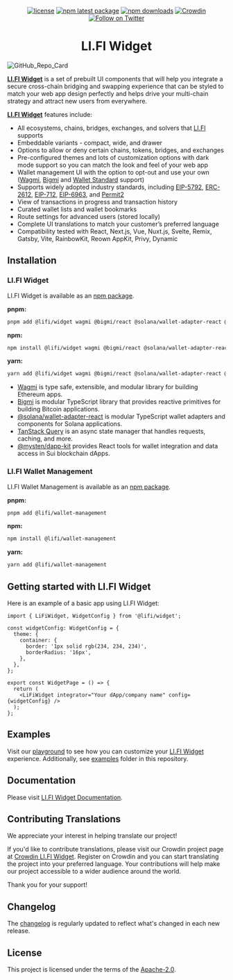 <div align="center">

[![license](https://img.shields.io/badge/license-Apache%202-blue)](/LICENSE.md)
[![npm latest package](https://img.shields.io/npm/v/@lifi/widget/latest.svg)](https://www.npmjs.com/package/@lifi/widget)
[![npm downloads](https://img.shields.io/npm/dm/@lifi/widget.svg)](https://www.npmjs.com/package/@lifi/widget)
[![Crowdin](https://badges.crowdin.net/lifi-widget/localized.svg)](https://crowdin.com/project/lifi-widget)
[![Follow on Twitter](https://img.shields.io/twitter/follow/lifiprotocol.svg?label=follow+LI.FI)](https://twitter.com/lifiprotocol)

</div>

<h1 align="center">LI.FI Widget</h1>

![GitHub_Repo_Card](https://github.com/lifinance/widget/assets/18644653/aff106d6-2835-478a-b1f5-60970051473f)

[**LI.FI Widget**](https://docs.li.fi/integrate-li.fi-widget/li.fi-widget-overview) is a set of prebuilt UI components that will help you integrate a secure cross-chain bridging and swapping experience that can be styled to match your web app design perfectly and helps drive your multi-chain strategy and attract new users from everywhere.

[**LI.FI Widget**](https://docs.li.fi/integrate-li.fi-widget/li.fi-widget-overview) features include:

- All ecosystems, chains, bridges, exchanges, and solvers that [LI.FI](https://docs.li.fi/list-chains-bridges-dexs-solvers) supports
- Embeddable variants - compact, wide, and drawer
- Options to allow or deny certain chains, tokens, bridges, and exchanges
- Pre-configured themes and lots of customization options with dark mode support so you can match the look and feel of your web app 
- Wallet management UI with the option to opt-out and use your own ([Wagmi](https://wagmi.sh/), [Bigmi](https://github.com/lifinance/bigmi) and [Wallet Standard](https://github.com/wallet-standard/wallet-standard) support)
- Supports widely adopted industry standards, including [EIP-5792](https://eips.ethereum.org/EIPS/eip-5792), [ERC-2612](https://eips.ethereum.org/EIPS/eip-2612), [EIP-712](https://eips.ethereum.org/EIPS/eip-712), [EIP-6963](https://eips.ethereum.org/EIPS/eip-6963), and [Permit2](https://github.com/Uniswap/permit2)
- View of transactions in progress and transaction history
- Curated wallet lists and wallet bookmarks
- Route settings for advanced users (stored locally)
- Complete UI translations to match your customer’s preferred language
- Compatibility tested with React, Next.js, Vue, Nuxt.js, Svelte, Remix, Gatsby, Vite, RainbowKit, Reown AppKit, Privy, Dynamic

## Installation

### LI.FI Widget

LI.FI Widget is available as an [npm package](https://www.npmjs.com/package/@lifi/widget).

**pnpm:**

```sh
pnpm add @lifi/widget wagmi @bigmi/react @solana/wallet-adapter-react @tanstack/react-query @mysten/dapp-kit
```

**npm:**

```sh
npm install @lifi/widget wagmi @bigmi/react @solana/wallet-adapter-react @tanstack/react-query @mysten/dapp-kit
```

**yarn:**

```sh
yarn add @lifi/widget wagmi @bigmi/react @solana/wallet-adapter-react @tanstack/react-query @mysten/dapp-kit
```

- [Wagmi](https://wagmi.sh/) is type safe, extensible, and modular library for building Ethereum apps.
- [Bigmi](https://github.com/lifinance/bigmi) is modular TypeScript library that provides reactive primitives for building Bitcoin applications.
- [@solana/wallet-adapter-react](https://github.com/anza-xyz/wallet-adapter) is modular TypeScript wallet adapters and components for Solana applications.
- [TanStack Query](https://tanstack.com/query/v5) is an async state manager that handles requests, caching, and more.
- [@mysten/dapp-kit](https://sdk.mystenlabs.com/dapp-kit) provides React tools for wallet integration and data access in Sui blockchain dApps.

### LI.FI Wallet Management

LI.FI Wallet Management is available as an [npm package](https://www.npmjs.com/package/@lifi/wallet-management).

**pnpm:**

```sh
pnpm add @lifi/wallet-management
```

**npm:**

```sh
npm install @lifi/wallet-management
```

**yarn:**

```sh
yarn add @lifi/wallet-management
```

## Getting started with LI.FI Widget

Here is an example of a basic app using LI.FI Widget:

```tsx
import { LiFiWidget, WidgetConfig } from '@lifi/widget';

const widgetConfig: WidgetConfig = {
  theme: {
    container: {
      border: '1px solid rgb(234, 234, 234)',
      borderRadius: '16px',
    },
  },
};

export const WidgetPage = () => {
  return (
    <LiFiWidget integrator="Your dApp/company name" config={widgetConfig} />
  );
};
```

## Examples

Visit our [playground](https://playground.li.fi) to see how you can customize your [LI.FI Widget](https://www.npmjs.com/package/@lifi/widget) experience. Additionally, see [examples](/examples) folder in this repository.

## Documentation

Please visit [LI.FI Widget Documentation](https://docs.li.fi/integrate-li.fi-widget/li.fi-widget-overview).

## Contributing Translations

We appreciate your interest in helping translate our project!

If you'd like to contribute translations, please visit our Crowdin project page at [Crowdin LI.FI Widget](https://crowdin.com/project/lifi-widget). Register on Crowdin and you can start translating the project into your preferred language. Your contributions will help make our project accessible to a wider audience around the world.

Thank you for your support!

## Changelog

The [changelog](/CHANGELOG.md) is regularly updated to reflect what's changed in each new release.

## License

This project is licensed under the terms of the
[Apache-2.0](/LICENSE.md).
